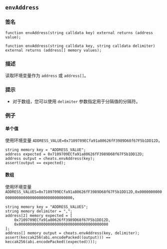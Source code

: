 ## `envAddress`

### 签名

```solidity
function envAddress(string calldata key) external returns (address value);
```

```solidity
function envAddress(string calldata key, string calldata delimiter) external returns (address[] memory values);
```

### 描述

读取环境变量作为 `address` 或 `address[]`。

### 提示

- 对于数组，您可以使用 `delimiter` 参数指定用于分隔值的分隔符。

### 例子

#### 单个值
使用环境变量 `ADDRESS_VALUE=0x7109709ECfa91a80626fF3989D68f67F5b1DD12D`，
```solidity
string memory key = "ADDRESS_VALUE";
address expected = 0x7109709ECfa91a80626fF3989D68f67F5b1DD12D;
address output = cheats.envAddress(key);
assert(output == expected);
```

#### 数组
使用环境变量 `ADDRESS_VALUES=0x7109709ECfa91a80626fF3989D68f67F5b1DD12D,0x0000000000000000000000000000000000000000`，
```solidity
string memory key = "ADDRESS_VALUES";
string memory delimiter = ",";
address[2] memory expected = [
    0x7109709ECfa91a80626fF3989D68f67F5b1DD12D,
    0x0000000000000000000000000000000000000000
];
address[] memory output = cheats.envAddress(key, delimiter);
assert(keccak256(abi.encodePacked((output))) == keccak256(abi.encodePacked((expected))));
```
